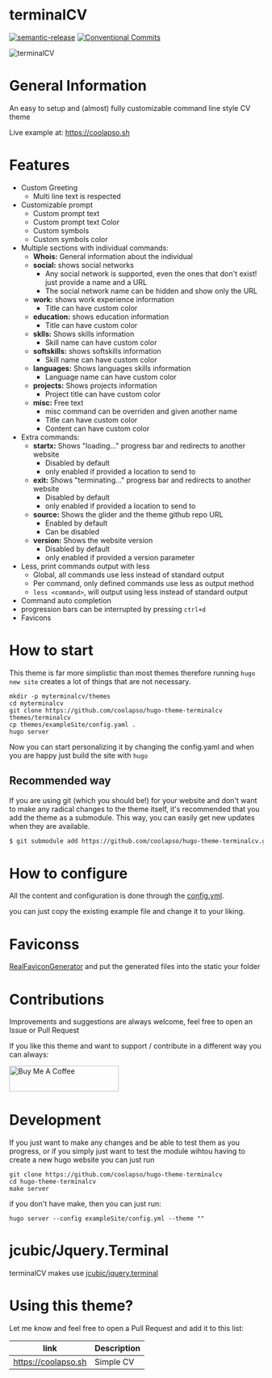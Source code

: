 # terminalCV
[![semantic-release](https://img.shields.io/badge/%20%20%F0%9F%93%A6%F0%9F%9A%80-semantic--release-e10079.svg)](https://github.com/go-semantic-release/semantic-release)
[![Conventional Commits](https://img.shields.io/badge/Conventional%20Commits-1.0.0-%23FE5196?logo=conventionalcommits&logoColor=white)](https://conventionalcommits.org)


![terminalCV](https://raw.githubusercontent.com/coolapso/hugo-theme-terminalcv/master/images/screenshot.png) 


# General Information 

An easy to setup and (almost) fully customizable command line style CV theme

Live example at: https://coolapso.sh

# Features

* Custom Greeting
  * Multi line text is respected
* Customizable prompt
  * Custom prompt text
  * Custom prompt text Color
  * Custom symbols
  * Custom symbols color
* Multiple sections with individual commands: 
  * **Whois:** General information about the individual
  * **social:** shows social networks
    * Any social network is supported, even the ones that don't exist! just provide a name and a URL
    * The social network name can be hidden and show only the URL
  * **work:** shows work experience information
    * Title can have custom color
  * **education:** shows education information
    * Title can have custom color
  * **sklls:** Shows skills information
    * Skill name can have custom color
  * **softskills:** shows softskills information
    * Skill name can have custom color
  * **languages:** Shows languages skills information
    * Language name can have custom color
  * **projects:** Shows projects information
    * Project title can have custom color
  * **misc:** Free text
    * misc command can be overriden and given another name
    * Title can have custom color
    * Content can have custom color
* Extra commands:
  * **startx:** Shows "loading..." progress bar and redirects to another website
    * Disabled by default
    * only enabled if provided a location to send to
  * **exit:** Shows "terminating..." progress bar and redirects to another website
    * Disabled by default
    * only enabled if provided a location to send to
  * **source:** Shows the glider and the theme github repo URL
    * Enabled by default
    * Can be disabled
  * **version:** Shows the website version
    * Disabled by default
    * only enabled if provided a version parameter
* Less, print commands output with less 
    * Global, all commands use less instead of standard output
    * Per command, only defined commands use less as output method
    * `less <command>`, will output using less instead of standard output
* Command auto completion
* progression bars can be interrupted by pressing `ctrl+d` 
* Favicons 

# How to start

This theme is far more simplistic than most themes therefore running `hugo new site` creates a lot of things that are not necessary. 

```
mkdir -p myterminalcv/themes
cd myterminalcv
git clone https://github.com/coolapso/hugo-theme-terminalcv themes/terminalcv
cp themes/exampleSite/config.yaml .
hugo server
```

Now you can start personalizing it by changing the config.yaml and when you are happy just build the site with `hugo` 

## Recommended way

If you are using git (which you should be!) for your website and don't want to make any radical changes to the theme itself, it's recommended that you add the theme as a submodule. This way, you can easily get new updates when they are available.

``` bash
$ git submodule add https://github.com/coolapso/hugo-theme-terminalcv.git themes/terminalcv
```
# How to configure

All the content and configuration is done through the [config.yml](config.yml). 

you can just copy the existing example file and change it to your liking. 

# Faviconss

[RealFaviconGenerator](https://realfavicongenerator.net/) and put the generated files into the static your folder

# Contributions

Improvements and suggestions are always welcome, feel free to open an Issue or Pull Request

If you like this theme and want to support / contribute in a different way you can always: 

<a href="https://www.buymeacoffee.com/coolapso" target="_blank">
  <img src="https://cdn.buymeacoffee.com/buttons/default-yellow.png" alt="Buy Me A Coffee" style="height: 51px !important;width: 217px !important;" />
</a>

# Development

If you just want to make any changes and be able to test them as you progress, or if you simply just want to test the module wihtou having to create a new hugo website you can just run 

```
git clone https://github.com/coolapso/hugo-theme-terminalcv
cd hugo-theme-terminalcv
make server
```
 
if you don't have make, then you can just run: 

```
hugo server --config exampleSite/config.yml --theme ""
```

# jcubic/Jquery.Terminal

terminalCV makes use [jcubic/jquery.terminal](https://github.com/jcubic/jquery.terminal)

# Using this theme? 

Let me know and feel free to open a Pull Request and add it to this list:

|link                 | Description       |
|---------------------|-------------------|
|https://coolapso.sh  | Simple CV         |

